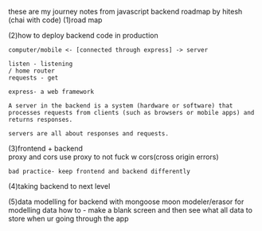 these are my journey notes from javascript backend roadmap by hitesh (chai with code)
(1)road map

(2)how to deploy backend code in production

    computer/mobile <- [connected through express] -> server

    listen - listening 
    / home router
    requests - get
    
    express- a web framework

    A server in the backend is a system (hardware or software) that processes requests from clients (such as browsers or mobile apps) and returns responses.

    servers are all about responses and requests.

(3)frontend + backend  
    proxy and cors
    use proxy to not fuck w cors(cross origin errors)

    bad practice- keep frontend and backend differently

(4)taking backend to next level

(5)data modelling for backend with mongoose
    moon modeler/erasor for modelling data
    how to - make a blank screen and then see what all data to store when ur going through the app